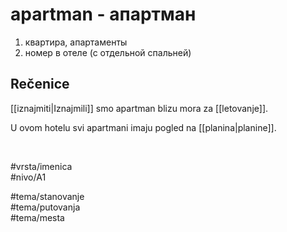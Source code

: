# apartman - апартман

1. квартира, апартаменты
2. номер в отеле (с отдельной спальней)

## Rečenice

[[iznajmiti|Iznajmili]] smo apartman blizu mora za [[letovanje]].

U ovom hotelu svi apartmani imaju pogled na [[planina|planine]].

<br>

#vrsta/imenica  
#nivo/A1  

#tema/stanovanje  
#tema/putovanja  
#tema/mesta  

